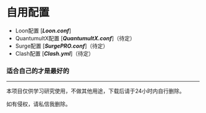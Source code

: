 # 自用配置

* Loon配置 [***Loon.conf***]
* QuantumultX配置 [***QuantumultX.conf***]（待定）
* Surge配置 [***SurgePRO.conf***]（待定）
* Clash配置 [***Clash.yml***]（待定）

### 适合自己的才是最好的

---
本项目仅供学习研究使用，不做其他用途，下载后请于24小时内自行删除。

如有侵权，请私信我删除。
